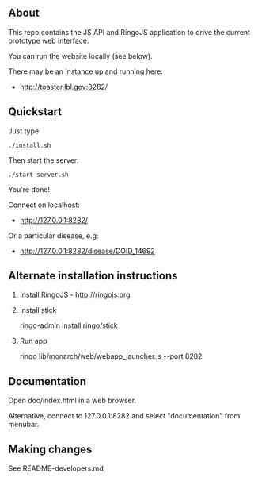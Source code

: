 ## About

This repo contains the JS API and RingoJS application to drive the
current prototype web interface.

You can run the website locally (see below).

There may be an instance up and running here:

 * http://toaster.lbl.gov:8282/

## Quickstart

Just type

    ./install.sh

Then start the server:

    ./start-server.sh

You're done!

Connect on localhost:

 * http://127.0.0.1:8282/

Or a particular disease, e.g:

 * http://127.0.0.1:8282/disease/DOID_14692

## Alternate installation instructions

1. Install RingoJS - http://ringojs.org

2. Install stick

    ringo-admin install ringo/stick

3. Run app

    ringo lib/monarch/web/webapp_launcher.js --port 8282

## Documentation

Open doc/index.html in a web browser.

Alternative, connect to 127.0.0.1:8282 and select "documentation" from menubar.

## Making changes

See README-developers.md

